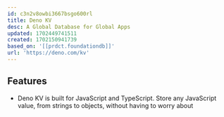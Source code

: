 ```yaml
---
id: c3n2v8owbi3667bsgo600rl
title: Deno KV
desc: A Global Database for Global Apps
updated: 1702449741511
created: 1702150941739
based_on: '[[prdct.foundationdb]]'
url: 'https://deno.com/kv'
---
```


## Features

- Deno KV is built for JavaScript and TypeScript. Store any JavaScript value, from strings to objects, without having to worry about 
